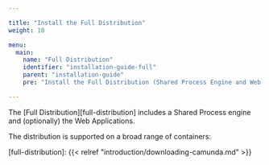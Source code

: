 ```yaml
---

title: "Install the Full Distribution"
weight: 10

menu:
  main:
    name: "Full Distribution"
    identifier: "installation-guide-full"
    parent: "installation-guide"
    pre: "Install the Full Distribution (Shared Process Engine and Web Applications) inside an Application Server like Wildfly or Tomcat."

---
```


The [Full Distribution][full-distribution] includes a Shared Process engine and (optionally) the Web Applications.

The distribution is supported on a broad range of containers:

[full-distribution]: {{< relref "introduction/downloading-camunda.md" >}}
